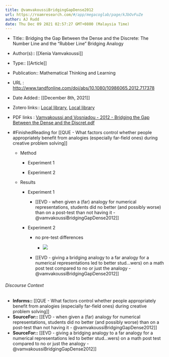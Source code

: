```yaml
---
title: @vamvakoussiBridgingGapDense2012
url: https://roamresearch.com/#/app/megacoglab/page/kJbOvFuZe
author: AJ Rudd
date: Thu Dec 09 2021 02:57:27 GMT+0800 (Malaysia Time)
---
```


- Title:: Bridging the Gap Between the Dense and the Discrete: The Number Line and the “Rubber Line” Bridging Analogy
- Author(s):: [[Xenia Vamvakoussi]]
- Type:: [[Article]]
- Publication:: Mathematical Thinking and Learning
- URL : http://www.tandfonline.com/doi/abs/10.1080/10986065.2012.717378
- Date Added:: [[December 8th, 2021]]
- Zotero links:: [Local library](zotero://select/groups/2451508/items/69LG278F), [Local library](https://www.zotero.org/groups/2451508/items/69LG278F)
- PDF links : [Vamvakoussi and Vosniadou - 2012 - Bridging the Gap Between the Dense and the Discret.pdf](zotero://open-pdf/groups/2451508/items/GABFM38L)
- #FinishedReading for [[QUE - What factors control whether people appropriately benefit from analogies (especially far-field ones) during creative problem solving]]

    - Method

        - Experiment 1

        - Experiment 2

    - Results

        - Experiment 1

            - [[EVD - when given a (far) analogy for numerical representations, students did no better (and possibly worse) than on a post-test than not having it - @vamvakoussiBridgingGapDense2012]]

        - Experiment 2

            - no pre-test differences

                - ![](https://firebasestorage.googleapis.com/v0/b/firescript-577a2.appspot.com/o/imgs%2Fapp%2Fmegacoglab%2FjjKRLFdNUP.png?alt=media&token=a3f4f1ed-71c6-4e99-b840-e3f4533a2362)

            - [[EVD - giving a bridging analogy to a far analogy for a numerical representations led to better stud...wers) on a math post test compared to no or just the analogy - @vamvakoussiBridgingGapDense2012]]

###### Discourse Context

- **Informs::** [[QUE - What factors control whether people appropriately benefit from analogies (especially far-field ones) during creative problem solving]]
- **SourceFor::** [[EVD - when given a (far) analogy for numerical representations, students did no better (and possibly worse) than on a post-test than not having it - @vamvakoussiBridgingGapDense2012]]
- **SourceFor::** [[EVD - giving a bridging analogy to a far analogy for a numerical representations led to better stud...wers) on a math post test compared to no or just the analogy - @vamvakoussiBridgingGapDense2012]]
